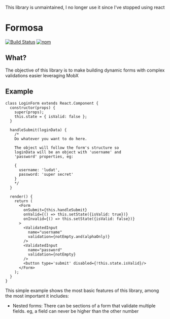 This library is unmaintained, I no longer use it since I've stopped using react

# Formosa

[![Build Status](https://travis-ci.org/10Pines/formosa.svg?branch=master)](https://travis-ci.org/10Pines/formosa)
[![npm](https://img.shields.io/npm/v/formosa.svg)](https://www.npmjs.com/package/formosa)

## What?

The objective of this library is to make building dynamic forms with complex validations easier leveraging MobX

## Example

```JSX
class LoginForm extends React.Component {
  constructor(props) {
    super(props);
    this.state = { isValid: false };
  }

  handleSubmit(loginData) {
    /*
    Do whatever you want to do here.

    The object will follow the form's structure so
    loginData will be an object with 'username' and
    'password' properties, eg:

    {
      username: 'ludat',
      password: 'super secret'
    }
    */
  }

  render() {
    return (
      <Form
        onSubmit={this.handleSubmit}
        onValid={() => this.setState({isValid: true})}
        onInvalid={() => this.setState({isValid: false})}
      >
        <ValidatedInput
          name="username"
          validation={notEmpty.and(alphaOnly)}
        />
        <ValidatedInput
          name="password"
          validation={notEmpty}
        />
        <button type='submit' disabled={!this.state.isValid}/>
      </Form>
    );
  }
}
```

This simple example shows the most basic features of this library,
among the most important it includes:

- Nested forms: There can be sections of a form that validate multiple fields.
    eg, a field can never be higher than the other number
